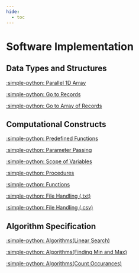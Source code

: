 ```yaml
---
hide:
  - toc
---
```


# Software Implementation

## Data Types and Structures

[:simple-python: Parallel 1D Array](6.1_Parallel_1D_Arrays.md)

[:simple-python: Go to Records](6.2_Records.md)

[:simple-python: Go to Array of Records](6.3_Arrays_of_Records.md)

## Computational Constructs

[:simple-python: Predefined Functions](6.8_Pre-Defined_Functions.md)

[:simple-python: Parameter Passing](6.4_Parameter_Passing.md)

[:simple-python: Scope of Variables](6.5_Scope_of_Variables.md)

[:simple-python: Procedures](6.6_Sub-Programs_(Procedures).md)

[:simple-python: Functions](6.7_Sub-Programs_(Functions).md)

[:simple-python: File Handling (.txt)](6.10_File_Handling(.txt).md)

[:simple-python: File Handling (.csv)](6.9_File_Handling(.csv).md)

## Algorithm Specification

[:simple-python: Algorithms(Linear Search)](6.11_Algorithms_(Linear_Search).md)

[:simple-python: Algorithms(Finding Min and Max)](6.12_Algorithms_(Finding_Min_and_Max).md)

[:simple-python: Algorithms(Count Occurances)](6.13_Algorithms_(Count_Occurances).md)




